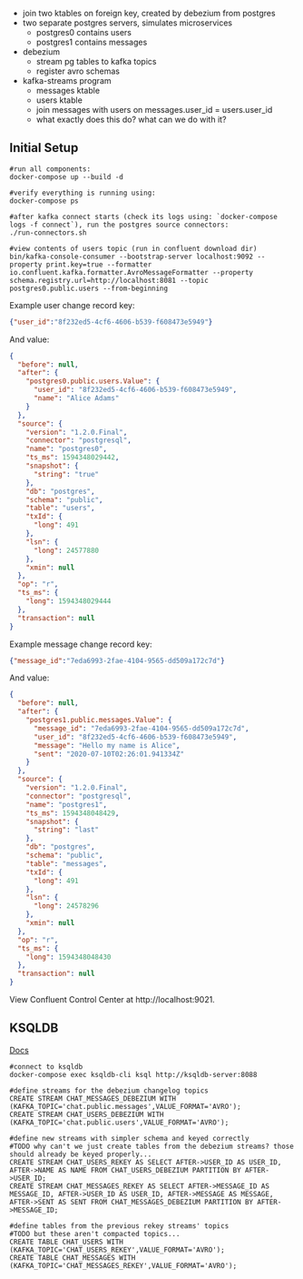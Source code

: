 - join two ktables on foreign key, created by debezium from postgres
- two separate postgres servers, simulates microservices
  - postgres0 contains users
  - postgres1 contains messages
- debezium
    - stream pg tables to kafka topics
    - register avro schemas
- kafka-streams program
    - messages ktable
    - users ktable
    - join messages with users on messages.user_id = users.user_id
    - what exactly does this do? what can we do with it?

## Initial Setup

```
#run all components:
docker-compose up --build -d

#verify everything is running using:
docker-compose ps

#after kafka connect starts (check its logs using: `docker-compose logs -f connect`), run the postgres source connectors:
./run-connectors.sh

#view contents of users topic (run in confluent download dir)
bin/kafka-console-consumer --bootstrap-server localhost:9092 --property print.key=true --formatter io.confluent.kafka.formatter.AvroMessageFormatter --property schema.registry.url=http://localhost:8081 --topic postgres0.public.users --from-beginning
```

Example user change record key:

```json
{"user_id":"8f232ed5-4cf6-4606-b539-f608473e5949"}
```

And value:

```json
{
  "before": null,
  "after": {
    "postgres0.public.users.Value": {
      "user_id": "8f232ed5-4cf6-4606-b539-f608473e5949",
      "name": "Alice Adams"
    }
  },
  "source": {
    "version": "1.2.0.Final",
    "connector": "postgresql",
    "name": "postgres0",
    "ts_ms": 1594348029442,
    "snapshot": {
      "string": "true"
    },
    "db": "postgres",
    "schema": "public",
    "table": "users",
    "txId": {
      "long": 491
    },
    "lsn": {
      "long": 24577880
    },
    "xmin": null
  },
  "op": "r",
  "ts_ms": {
    "long": 1594348029444
  },
  "transaction": null
}
```

Example message change record key:

```json
{"message_id":"7eda6993-2fae-4104-9565-dd509a172c7d"}
```

And value:

```json
{
  "before": null,
  "after": {
    "postgres1.public.messages.Value": {
      "message_id": "7eda6993-2fae-4104-9565-dd509a172c7d",
      "user_id": "8f232ed5-4cf6-4606-b539-f608473e5949",
      "message": "Hello my name is Alice",
      "sent": "2020-07-10T02:26:01.941334Z"
    }
  },
  "source": {
    "version": "1.2.0.Final",
    "connector": "postgresql",
    "name": "postgres1",
    "ts_ms": 1594348048429,
    "snapshot": {
      "string": "last"
    },
    "db": "postgres",
    "schema": "public",
    "table": "messages",
    "txId": {
      "long": 491
    },
    "lsn": {
      "long": 24578296
    },
    "xmin": null
  },
  "op": "r",
  "ts_ms": {
    "long": 1594348048430
  },
  "transaction": null
}
```

View Confluent Control Center at http://localhost:9021.

## KSQLDB

[Docs](https://docs.ksqldb.io/)

```
#connect to ksqldb
docker-compose exec ksqldb-cli ksql http://ksqldb-server:8088

#define streams for the debezium changelog topics
CREATE STREAM CHAT_MESSAGES_DEBEZIUM WITH (KAFKA_TOPIC='chat.public.messages',VALUE_FORMAT='AVRO');
CREATE STREAM CHAT_USERS_DEBEZIUM WITH (KAFKA_TOPIC='chat.public.users',VALUE_FORMAT='AVRO');

#define new streams with simpler schema and keyed correctly
#TODO why can't we just create tables from the debezium streams? those should already be keyed properly...
CREATE STREAM CHAT_USERS_REKEY AS SELECT AFTER->USER_ID AS USER_ID, AFTER->NAME AS NAME FROM CHAT_USERS_DEBEZIUM PARTITION BY AFTER->USER_ID;
CREATE STREAM CHAT_MESSAGES_REKEY AS SELECT AFTER->MESSAGE_ID AS MESSAGE_ID, AFTER->USER_ID AS USER_ID, AFTER->MESSAGE AS MESSAGE, AFTER->SENT AS SENT FROM CHAT_MESSAGES_DEBEZIUM PARTITION BY AFTER->MESSAGE_ID;

#define tables from the previous rekey streams' topics
#TODO but these aren't compacted topics...
CREATE TABLE CHAT_USERS WITH (KAFKA_TOPIC='CHAT_USERS_REKEY',VALUE_FORMAT='AVRO');
CREATE TABLE CHAT_MESSAGES WITH (KAFKA_TOPIC='CHAT_MESSAGES_REKEY',VALUE_FORMAT='AVRO');
```
